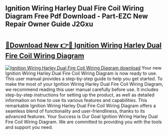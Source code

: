 ## Ignition Wiring Harley Dual Fire Coil Wiring Diagram Free Pdf Download - Part-EZC New Repair Owner Guide J2Gxu

# <h2><a href="http://dfkh2f.blite.top/?on=Ignition+Wiring+Harley+Dual+Fire+Coil+Wiring+Diagram">🔗Download New 👉🔴 Ignition Wiring Harley Dual Fire Coil Wiring Diagram</a></h2>

[![Ignition Wiring Harley Dual Fire Coil Wiring Diagram download](https://i.imgur.com/lujVjoI.png)](http://dfkh2f.blite.top/?on=Ignition+Wiring+Harley+Dual+Fire+Coil+Wiring+Diagram)
Your new Ignition Wiring Harley Dual Fire Coil Wiring Diagram is now ready to use. This user manual provides a step-by-step guide to help you get started. To make the most of your Ignition Wiring Harley Dual Fire Coil Wiring Diagram, we recommend reading this user manual carefully before use. It includes step-by-step instructions for setting up the product, as well as detailed information on how to use its various features and capabilities. This remarkable Ignition Wiring Harley Dual Fire Coil Wiring Diagram offers a seamless blend of functionality and user-friendliness, thanks to its advanced features. Your Success is Our Goal Ignition Wiring Harley Dual Fire Coil Wiring Diagram. We are committed to providing you with the tools and support you need.
